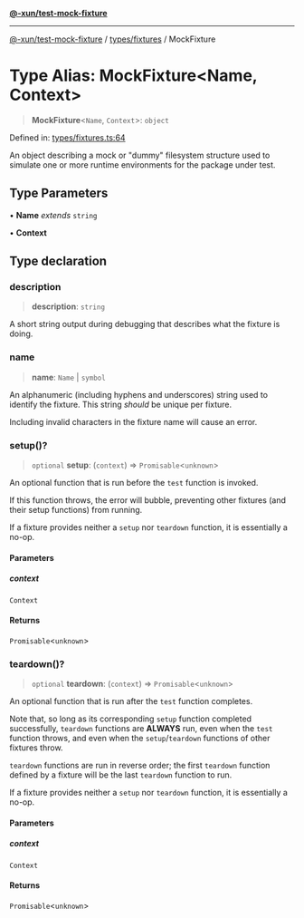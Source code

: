 [**@-xun/test-mock-fixture**](../../../README.md)

***

[@-xun/test-mock-fixture](../../../README.md) / [types/fixtures](../README.md) / MockFixture

# Type Alias: MockFixture\<Name, Context\>

> **MockFixture**\<`Name`, `Context`\>: `object`

Defined in: [types/fixtures.ts:64](https://github.com/Xunnamius/test-utils/blob/43516fe131cd8b7116ce91a3b07930504b016979/packages/test-mock-fixture/src/types/fixtures.ts#L64)

An object describing a mock or "dummy" filesystem structure used to simulate
one or more runtime environments for the package under test.

## Type Parameters

• **Name** *extends* `string`

• **Context**

## Type declaration

### description

> **description**: `string`

A short string output during debugging that describes what the fixture is
doing.

### name

> **name**: `Name` \| `symbol`

An alphanumeric (including hyphens and underscores) string used to identify
the fixture. This string _should_ be unique per fixture.

Including invalid characters in the fixture name will cause an error.

### setup()?

> `optional` **setup**: (`context`) => `Promisable`\<`unknown`\>

An optional function that is run before the `test` function is invoked.

If this function throws, the error will bubble, preventing other fixtures
(and their setup functions) from running.

If a fixture provides neither a `setup` nor `teardown` function, it is
essentially a no-op.

#### Parameters

##### context

`Context`

#### Returns

`Promisable`\<`unknown`\>

### teardown()?

> `optional` **teardown**: (`context`) => `Promisable`\<`unknown`\>

An optional function that is run after the `test` function completes.

Note that, so long as its corresponding `setup` function completed
successfully, `teardown` functions are **ALWAYS** run, even when the `test`
function throws, and even when the `setup`/`teardown` functions of other
fixtures throw.

`teardown` functions are run in reverse order; the first `teardown`
function defined by a fixture will be the last `teardown` function to run.

If a fixture provides neither a `setup` nor `teardown` function, it is
essentially a no-op.

#### Parameters

##### context

`Context`

#### Returns

`Promisable`\<`unknown`\>
